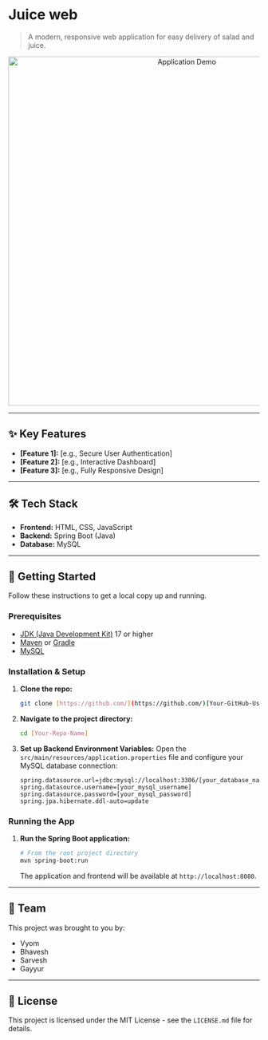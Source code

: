 <!-- 
NOTE: 
- Replace all bracketed content like [Your Project Name] with your own information.
- The HTML comments (like this one) are for guidance and should be removed from your final README.
-->

# Juice web

> A modern, responsive web application for easy delivery of salad and juice.

<p align="center">
  <!-- A high-quality screenshot or GIF is the best way to show off your work! -->
  <img src="[URL_to_your_screenshot_or_gif]" alt="Application Demo" width="700">
</p>

---

## ✨ Key Features
* **[Feature 1]:** [e.g., Secure User Authentication]
* **[Feature 2]:** [e.g., Interactive Dashboard]
* **[Feature 3]:** [e.g., Fully Responsive Design]

---

## 🛠️ Tech Stack
* **Frontend:** HTML, CSS, JavaScript
* **Backend:** Spring Boot (Java)
* **Database:** MySQL

---

## 🚀 Getting Started

Follow these instructions to get a local copy up and running.

### Prerequisites
* [JDK (Java Development Kit)](https://www.oracle.com/java/technologies/downloads/) 17 or higher
* [Maven](https://maven.apache.org/download.cgi) or [Gradle](https://gradle.org/install/)
* [MySQL](https://dev.mysql.com/downloads/installer/)

### Installation & Setup

1.  **Clone the repo:**
    ```bash
    git clone [https://github.com/](https://github.com/)[Your-GitHub-Username]/[Your-Repo-Name].git
    ```

2.  **Navigate to the project directory:**
    ```bash
    cd [Your-Repo-Name]
    ```

3.  **Set up Backend Environment Variables:**
    Open the `src/main/resources/application.properties` file and configure your MySQL database connection:
    ```properties
    spring.datasource.url=jdbc:mysql://localhost:3306/[your_database_name]
    spring.datasource.username=[your_mysql_username]
    spring.datasource.password=[your_mysql_password]
    spring.jpa.hibernate.ddl-auto=update
    ```

### Running the App

1.  **Run the Spring Boot application:**
    ```bash
    # From the root project directory
    mvn spring-boot:run
    ```
    The application and frontend will be available at `http://localhost:8080`.

---

## 👥 Team
This project was brought to you by:
* Vyom
* Bhavesh
* Sarvesh
* Gayyur

---

## 📜 License

This project is licensed under the MIT License - see the `LICENSE.md` file for details.
